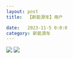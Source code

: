 ```yaml
---
layout: post
title:  【新能源车】用户

date:   2023-11-5 0:0:0
category: 新能源车
---
```

![](http://sfwz6si9l.hd-bkt.clouddn.com/img/6661699834311_.pic.jpg)
![](http://sfwz6si9l.hd-bkt.clouddn.com/img/new_car_user_v1.0_2311131417.png)

